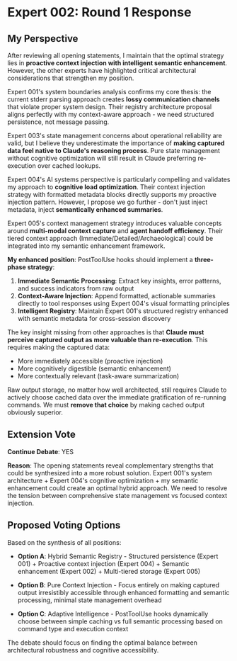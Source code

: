 # Expert 002: Round 1 Response

## My Perspective

After reviewing all opening statements, I maintain that the optimal strategy lies in **proactive context injection with intelligent semantic enhancement**. However, the other experts have highlighted critical architectural considerations that strengthen my position.

Expert 001's system boundaries analysis confirms my core thesis: the current stderr parsing approach creates **lossy communication channels** that violate proper system design. Their registry architecture proposal aligns perfectly with my context-aware approach - we need structured persistence, not message passing.

Expert 003's state management concerns about operational reliability are valid, but I believe they underestimate the importance of **making captured data feel native to Claude's reasoning process**. Pure state management without cognitive optimization will still result in Claude preferring re-execution over cached lookups.

Expert 004's AI systems perspective is particularly compelling and validates my approach to **cognitive load optimization**. Their context injection strategy with formatted metadata blocks directly supports my proactive injection pattern. However, I propose we go further - don't just inject metadata, inject **semantically enhanced summaries**.

Expert 005's context management strategy introduces valuable concepts around **multi-modal context capture** and **agent handoff efficiency**. Their tiered context approach (Immediate/Detailed/Archaeological) could be integrated into my semantic enhancement framework.

**My enhanced position**: PostToolUse hooks should implement a **three-phase strategy**:

1. **Immediate Semantic Processing**: Extract key insights, error patterns, and success indicators from raw output
2. **Context-Aware Injection**: Append formatted, actionable summaries directly to tool responses using Expert 004's visual formatting principles
3. **Intelligent Registry**: Maintain Expert 001's structured registry enhanced with semantic metadata for cross-session discovery

The key insight missing from other approaches is that **Claude must perceive captured output as more valuable than re-execution**. This requires making the captured data:
- More immediately accessible (proactive injection)
- More cognitively digestible (semantic enhancement)
- More contextually relevant (task-aware summarization)

Raw output storage, no matter how well architected, still requires Claude to actively choose cached data over the immediate gratification of re-running commands. We must **remove that choice** by making cached output obviously superior.

## Extension Vote

**Continue Debate**: YES

**Reason**: The opening statements reveal complementary strengths that could be synthesized into a more robust solution. Expert 001's system architecture + Expert 004's cognitive optimization + my semantic enhancement could create an optimal hybrid approach. We need to resolve the tension between comprehensive state management vs focused context injection.

## Proposed Voting Options

Based on the synthesis of all positions:

- **Option A**: Hybrid Semantic Registry - Structured persistence (Expert 001) + Proactive context injection (Expert 004) + Semantic enhancement (Expert 002) + Multi-tiered storage (Expert 005)

- **Option B**: Pure Context Injection - Focus entirely on making captured output irresistibly accessible through enhanced formatting and semantic processing, minimal state management overhead

- **Option C**: Adaptive Intelligence - PostToolUse hooks dynamically choose between simple caching vs full semantic processing based on command type and execution context

The debate should focus on finding the optimal balance between architectural robustness and cognitive accessibility.